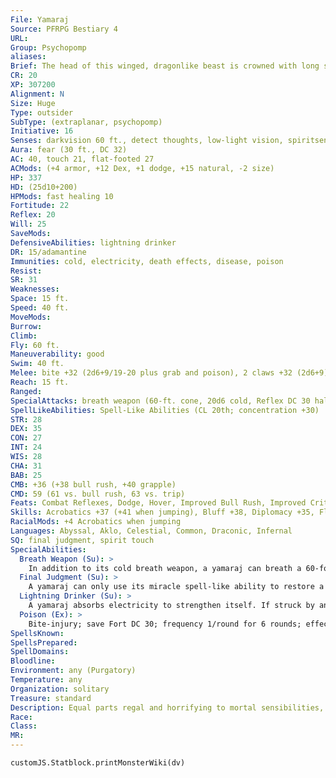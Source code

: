 ```yaml
---
File: Yamaraj
Source: PFRPG Bestiary 4
URL: 
Group: Psychopomp
aliases: 
Brief: The head of this winged, dragonlike beast is crowned with long spines. Sooty feathers cover its body.
CR: 20
XP: 307200
Alignment: N
Size: Huge
Type: outsider
SubType: (extraplanar, psychopomp)
Initiative: 16
Senses: darkvision 60 ft., detect thoughts, low-light vision, spiritsense, true seeing; Perception +37
Aura: fear (30 ft., DC 32)
AC: 40, touch 21, flat-footed 27
ACMods: (+4 armor, +12 Dex, +1 dodge, +15 natural, -2 size)
HP: 337
HD: (25d10+200)
HPMods: fast healing 10
Fortitude: 22
Reflex: 20
Will: 25
SaveMods: 
DefensiveAbilities: lightning drinker
DR: 15/adamantine
Immunities: cold, electricity, death effects, disease, poison
Resist: 
SR: 31
Weaknesses: 
Space: 15 ft.
Speed: 40 ft.
MoveMods: 
Burrow: 
Climb: 
Fly: 60 ft.
Maneuverability: good
Swim: 40 ft.
Melee: bite +32 (2d6+9/19-20 plus grab and poison), 2 claws +32 (2d6+9), tail slap +30 (2d6+4), 2 wings +30 (1d8+4)
Reach: 15 ft.
Ranged: 
SpecialAttacks: breath weapon (60-ft. cone, 20d6 cold, Reflex DC 30 half, usable every 1d4 rounds; or beetles), poison
SpellLikeAbilities: Spell-Like Abilities (CL 20th; concentration +30)  Constant-detect thoughts (DC 22), mage armor, true seeing  At Will-greater dispel magic, greater teleport (self plus 50 lbs. of objects only), reincarnate, rest eternalAPG, scrying, share languageAPG, telekinesis (DC 25), tongues  3/day-circle of death (DC 26), forcecage (DC 27), miracle (DC 29) (see final judgment), quickened lightning bolt (DC 23), undeath to death (DC 26)  1/day-soul bind, summon (level 9, any one CR 19 or lower psychopomp 100%), wail of the banshee (DC 29)
STR: 28
DEX: 35
CON: 27
INT: 24
WIS: 28
CHA: 31
BAB: 25
CMB: +36 (+38 bull rush, +40 grapple)
CMD: 59 (61 vs. bull rush, 63 vs. trip)
Feats: Combat Reflexes, Dodge, Hover, Improved Bull Rush, Improved Critical (bite), Improved Initiative, Iron Will, Mobility, Multiattack, Power Attack, Quicken Spell-Like Ability (lightning bolt), Spell Penetration, Wind Stance
Skills: Acrobatics +37 (+41 when jumping), Bluff +38, Diplomacy +35, Fly +40, Intimidate +35, Knowledge (arcana) +32, Knowledge (planes) +35, Knowledge (religion) +32, Perception +37, Sense Motive +37, Spellcraft +32, Stealth +32, Swim +42
RacialMods: +4 Acrobatics when jumping
Languages: Abyssal, Aklo, Celestial, Common, Draconic, Infernal
SQ: final judgment, spirit touch
SpecialAbilities:
  Breath Weapon (Su): >
    In addition to its cold breath weapon, a yamaraj can breath a 60-foot cone of beetles and other insectile scavengers. Creatures in the breath weapon's area take 16d6 points of slashing damage and are nauseated for 1d4 rounds (Reflex 30 halves damage and negates nausea). The scavengers persist as a swarm around the affected creature that is closest to the breath weapon's point of origin; this swarm has the same statistics as an army ant swarm, but its distraction DC is the same as the yamaraj's breath weapon DC. The save DC is Constitution-based.
  Final Judgment (Su): >
    A yamaraj can only use its miracle spell-like ability to restore a slain outsider to life or to reproduce the following spell effects: banishment, dimensional anchor, greater restoration, plane shift, true resurrection.
  Lightning Drinker (Su): >
    A yamaraj absorbs electricity to strengthen itself. If struck by an electrical attack, it heals 1 hit point per 3 points of electricity damage the attack would otherwise deal. If the amount of healing would cause the yamaraj to exceed its full normal hit points, it gains any excess as temporary hit points (up to a maximum of 100), which last up to 1 hour.
  Poison (Ex): >
    Bite-injury; save Fort DC 30; frequency 1/round for 6 rounds; effect 1d4 Dex drain; cure 3 consecutive saves.
SpellsKnown: 
SpellsPrepared: 
SpellDomains: 
Bloodline: 
Environment: any (Purgatory)
Temperature: any
Organization: solitary
Treasure: standard
Description: Equal parts regal and horrifying to mortal sensibilities, yamarajes preside as judges of death and dispensers of ultimate justice. Superstitions of the living call them by many names-the final judges, the grave magistrates, the dragons who eat men's souls-but all agree that these nobles of death wither even the stoutest hearts. The grave magistrates glide with authority throughout Purgatory, commanding flocks of lesser psychopomps, tolerating the ministrations of devils and angels bickering for souls of note, and ordering the endless procession of petitioners. Many also serve as diplomats or military commanders to maintain Purgatory's neutrality, but any such role is secondary to maintaining the flow of souls and the balance of the multiverse. Though in theory each yamaraj answers to the gods of death, in practice each is unquestioned within its own courtroom. Yamarajes vaguely resemble black dragons, though they are easily distinguished once one realizes the gigantic creatures are cloaked in feathers rather than scales. Each yamaraj measures at least 30 feet in length and weighs 4 tons. Despite their massive size and largely sedentary duties, yamarajes show astounding grace when they move. Impossibly old, yamarajes are outsiders forged from lesser psychopomps or the souls of legendary mortals. As with other outsiders, they need not eat, drink, or sleep to survive, and the grave magistrates normally remain perched upon Purgatory's ruins for months at a time, overseeing the smooth organization of their realm. Hard work wears at their immortal drive, and like living lords, they eagerly indulge in exquisite banquets during their infrequent personal time. These bacchanals make for strange bedfellows among outsiders, as solars and pit fiends may hobnob alongside one another, vying for the attention of a yamaraj to help organize the release of judged souls and attempting to win future favors. When called into physical action, all yamarajes can breathe raw decay in the form of clouds of carrion-eating insects, and their venom saps the youth and vitality from living creatures. Yamarajes serve as lower judges and lords of Purgatory, directing the activities of other outsiders there, presiding over the dead, pre-sorting souls destined for ultimate judgment by the death gods, and seeing to the efficiency and safety of the plane's infinite inhabitants. As the highest order of psychopomps, they are simultaneously the most dedicated to their role as shepherds of the dead and the most prone to impressing their own opinions on their work in the form of overturning precedents, rambling speeches, and extensive opinions attached to rulings. Such flexibility is necessary when making immortal decisions based on the ever-changing actions of the living, but frustrates more absolute outsiders to no end. Unsurprisingly, yamarajes tend to vary greatly from one individual to the next. Most develop deep interests in various worldly subjects that determine the sorts of mortals they ultimately choose to watch over. A given yamaraj might go out of its way to seek out artisans, followers of specific deities, or thieves, depending on its studies or whatever has come to interest it during that eon. Yamarajes might seek to guard such pet souls, ensuring their safe travels through Purgatory, learning more from the souls as they journey together, and ultimately advocating that the death gods grant a more peaceful judgment. Others act in reverse, finding certain sorts of mortals truly disgusting, tormenting their souls through their procession to the goddess's throne, and even suggesting that the spirits should face particularly monstrous damnations. How a yamaraj reacts to an individual thus proves unpredictable, depending on its changeable tastes. Such idiosyncrasies vary between individual yamarajes, and might change over the course of centuries. Just as many yamarajes become fascinated with souls possessing specif ic experiences or from certain backgrounds, some of the psychopomps go out of their way to judge beings from specif ic worlds, collecting bits of information and insight with every creature that passes them by. Thus, some become experts on one or multiple worlds, having spent eternities ferreting out the histories and secrets of worlds from firsthand accounts over millennia of inquiries. Many yamarajes welcome the opportunity to share the details of their investigations, though they sometimes see inquiries into their worlds of expertise as opportunities to conscript new allies to aid the psychopomps' cause. Standing at the pinnacle of their race, yamarajes are well informed as to the challenges and goals of many subservient psychopomps, and might only negotiate with mortals who perform a service in aid of their underlings.
Race: 
Class: 
MR: 
---
```

```dataviewjs
customJS.Statblock.printMonsterWiki(dv)
```
